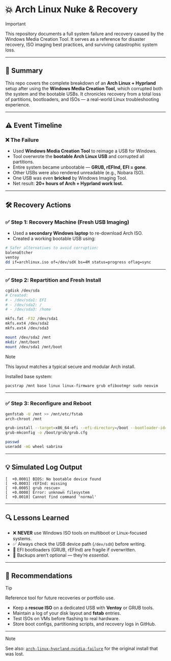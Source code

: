 # 💥 Arch Linux Nuke & Recovery

> [!IMPORTANT]
> This repository documents a full system failure and recovery caused by the Windows Media Creation Tool. It serves as a reference for disaster recovery, ISO imaging best practices, and surviving catastrophic system loss.

---

## 📘 Summary

This repo covers the complete breakdown of an **Arch Linux + Hyprland** setup after using the **Windows Media Creation Tool**, which corrupted both the system and the bootable USBs. It chronicles recovery from a total loss of partitions, bootloaders, and ISOs — a real-world Linux troubleshooting experience.

---

## ⚠️ Event Timeline

### ❌ The Failure

- Used **Windows Media Creation Tool** to reimage a USB for Windows.
- Tool overwrote the **bootable Arch Linux USB** and corrupted all partitions.
- Entire system became unbootable — **GRUB, rEFInd, EFI = gone**.
- Other USBs were also rendered unreadable (e.g., Nobara ISO).
- One USB was even **bricked** by Windows Imaging Tool.
- Net result: **20+ hours of Arch + Hyprland work lost.**

---

## 🛠️ Recovery Actions

### ✅ Step 1: Recovery Machine (Fresh USB Imaging)

- Used a **secondary Windows laptop** to re-download Arch ISO.
- Created a working bootable USB using:

```bash
# Safer alternatives to avoid corruption:
balenaEtcher
ventoy
dd if=archlinux.iso of=/dev/sdX bs=4M status=progress oflag=sync
```

---

### ✅ Step 2: Repartition and Fresh Install

```bash
cgdisk /dev/sda
# Created:
# - /dev/sda1: EFI
# - /dev/sda2: /
# - /dev/sda3: /home

mkfs.fat -F32 /dev/sda1
mkfs.ext4 /dev/sda2
mkfs.ext4 /dev/sda3

mount /dev/sda2 /mnt
mkdir /mnt/boot
mount /dev/sda1 /mnt/boot
```

> [!NOTE]
> This layout matches a typical secure and modular Arch install.

Installed base system:

```bash
pacstrap /mnt base linux linux-firmware grub efibootmgr sudo neovim
```

---

### ✅ Step 3: Reconfigure and Reboot

```bash
genfstab -U /mnt >> /mnt/etc/fstab
arch-chroot /mnt

grub-install --target=x86_64-efi --efi-directory=/boot --bootloader-id=GRUB
grub-mkconfig -o /boot/grub/grub.cfg

passwd
useradd -mG wheel sabrina
```

---

## 💡 Simulated Log Output

```text
[  +0.0001] BIOS: No bootable device found
[  +0.0003] rEFInd: missing
[  +0.0005] grub rescue> _
[  +0.0008] Error: unknown filesystem
[  +0.0010] Cannot find command 'normal'
```

---

## 🔍 Lessons Learned

- ❌ **NEVER** use Windows ISO tools on multiboot or Linux-focused systems.
- ✅ Always check the USB device path (`/dev/sdX`) before writing.
- 🔁 EFI bootloaders (GRUB, rEFInd) are fragile if overwritten.
- 💾 Backups aren’t optional — they’re *essential*.

---

## 🧠 Recommendations

> [!TIP]
> Reference tool for future recoveries or portfolio use.

- Keep a **rescue ISO** on a dedicated USB with **Ventoy** or GRUB tools.
- Maintain a log of your disk layout and **fstab** entries.
- Test ISOs on VMs before flashing to real hardware.
- Store boot configs, partitioning scripts, and recovery logs in GitHub.

---

> [!NOTE]
> See also: [`arch-linux-hyprland-nvidia-failure`](https://github.com/sabrinaderose/arch-linux-hyprland-nvidia-failure) for the original install that was lost.
